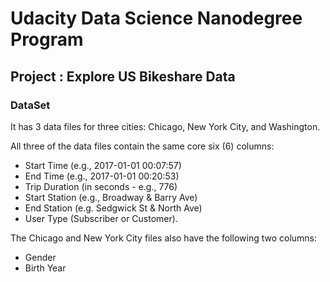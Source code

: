 # Udacity Data Science Nanodegree Program

## Project : Explore US Bikeshare Data

### DataSet
It has 3 data files for three cities: Chicago, New York City, and Washington.

All three of the data files contain the same core six (6) columns:
- Start Time (e.g., 2017-01-01 00:07:57)
- End Time (e.g., 2017-01-01 00:20:53)
- Trip Duration (in seconds - e.g., 776)
- Start Station (e.g., Broadway & Barry Ave)
- End Station (e.g. Sedgwick St & North Ave)
- User Type (Subscriber or Customer).

The Chicago and New York City files also have the following two columns:
- Gender
- Birth Year

